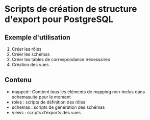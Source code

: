 # Scripts de création de structure d'export pour PostgreSQL

## Exemple d'utilisation

1. Créer les rôles
2. Créer les schémas
3. Créer les tables de correspondance nécessaires
4. Création des vues

## Contenu

 - mapped : Contient tous les éléments de mapping non-inclus dans schemasuite pour le moment
 - roles : scripts de définition des rôles
 - schemas : scripts de génération des schémas
 - views : scripts d'exports des vues